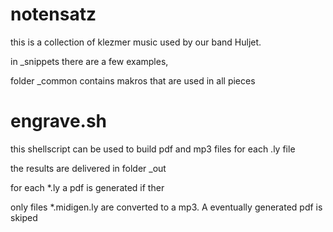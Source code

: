 # notensatz

this is a collection of klezmer music used by our band Huljet. 

in _snippets there are a few examples, 

folder _common contains makros that are used in all pieces

# engrave.sh #

this shellscript can be used to build pdf and mp3 files for each .ly file

the results are delivered in folder _out

for each *.ly a pdf is generated if ther

only files *.midigen.ly are converted to a mp3. A eventually generated pdf is skiped
